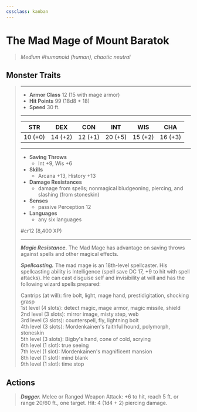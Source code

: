 ```yaml
---
cssclass: kanban
---
```


# The Mad Mage of Mount Baratok
>*Medium #humanoid (human), chaotic neutral*
## Monster Traits
>___
>- **Armor Class** 12 (15 with mage armor)
>- **Hit Points** 99 (18d8 + 18)
>- **Speed** 30 ft.
>___
>|STR|DEX|CON|INT|WIS|CHA|
>|:---:|:---:|:---:|:---:|:---:|:---:|
>|10 (+0)|14 (+2)|12 (+1)|20 (+5)|15 (+2)|16 (+3)|
>___
>- **Saving Throws**
>	 - Int +9, Wis +6
>- **Skills**
>	 - Arcana +13, History +13
>- **Damage Resistances**
>	 - damage from spells; nonmagical bludgeoning, piercing, and slashing (from stoneskin)
>- **Senses**
>	 - passive Perception 12
>- **Languages**
>	 - any six languages
>
> #cr12 (8,400 XP)
>___
>***Magic Resistance.*** The Mad Mage has advantage on saving throws against spells and other magical effects.  
>
>***Spellcasting.*** The mad mage is an 18th-level spellcaster. His spellcasting ability is Intelligence (spell save DC 17, +9 to hit with spell attacks). He can cast disguise self and invisibility at will and has the following wizard spells prepared:  
>
>Cantrips (at will): fire bolt, light, mage hand, prestidigitation, shocking grasp  
>1st level (4 slots): detect magic, mage armor, magic missile, shield  
>2nd level (3 slots): mirror image, misty step, web  
>3rd level (3 slots): counterspell, fly, lightning bolt  
>4th level (3 slots): Mordenkainen's faithful hound, polymorph, stoneskin  
>5th level (3 slots): Bigby's hand, cone of cold, scrying  
>6th level (1 slot): true seeing  
>7th level (1 slot): Mordenkainen's magnificent mansion  
>8th level (1 slot): mind blank  
>9th level (1 slot): time stop  
>
## Actions
>***Dagger.*** Melee  or Ranged Weapon Attack: +6 to hit, reach 5 ft. or range 20/60 ft., one target. Hit: 4 (1d4 + 2) piercing damage.